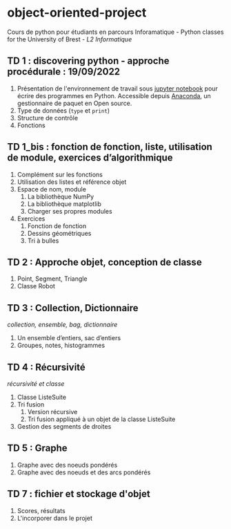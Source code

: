 # object-oriented-project
Cours de python pour étudiants en parcours Inforamatique - Python classes for the University of Brest - *L2 Informatique* 

## TD 1 : discovering python - approche procédurale : 19/09/2022

1. Présentation de l'environnement de travail sous [jupyter notebook](https://jupyter-notebook.readthedocs.io/en/stable/) pour écrire des programmes en Python. Accessible depuis [Anaconda](https://anaconda.org), un gestionnaire de paquet en Open source. 
1. Type de données (`type` et `print`)
1. Structure de contrôle
1. Fonctions

## TD 1_bis : fonction de fonction, liste, utilisation de module, exercices d’algorithmique

1. Complément sur les fonctions
1. Utilisation des listes et référence objet
1. Espace de nom, module
   1. La bibliothèque NumPy
   1. La bibliothèque matplotlib
   1. Charger ses propres modules
1. Exercices
   1. Fonction de fonction
   1. Dessins géométriques
   1. Tri à bulles

## TD 2 : Approche objet, conception de classe

1. Point, Segment, Triangle
1. Classe Robot

## TD 3 : Collection, Dictionnaire 

*collection, ensemble, bag, dictionnaire*

1. Un ensemble d’entiers, sac d’entiers
1. Groupes, notes, histogrammes

## TD 4 : Récursivité

*récursivité et classe*

1. Classe ListeSuite
1. Tri fusion
   1. Version récursive 
   1. Tri fusion appliqué à un objet de la classe ListeSuite
1. Gestion des segments de droites

## TD 5 : Graphe

1. Graphe avec des noeuds pondérés
1. Graphe avec des noeuds et des arcs pondérés 	

## TD 7 : fichier et stockage d'objet

1. Scores, résultats
1. L'incorporer dans le projet
